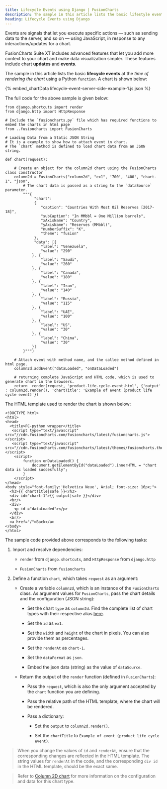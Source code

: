 ```yaml
---
title: Lifecycle Events using Django | FusionCharts
description: The sample in this article lists the basic lifestyle events at the time of rendering the chart using Django.
heading: Lifecycle Events using Django
---
```


Events are signals that let you execute specific actions — such as sending data to the server, and so on — using JavaScript, in response to any interactions/updates for a chart. 

FusionCharts Suite XT includes advanced features that let you add more context to your chart and make data visualization simpler. These features include chart **updates** and **events**.

The sample in this article lists the basic **lifecycle events** at the *time of rendering the chart* using a Python `function`. A chart is shown below:

{% embed_chartData lifecycle-event-server-side-example-1.js json %}

The full code for the above sample is given below:

```
from django.shortcuts import render
from django.http import HttpResponse

# Include the `fusioncharts.py` file which has required functions to embed the charts in html page
from ..fusioncharts import FusionCharts

# Loading Data from a Static JSON String
# It is a example to show how to attach event in chart.
# The `chart` method is defined to load chart data from an JSON string.

def chart(request):

    # Create an object for the column2d chart using the FusionCharts class constructor
    column2d = FusionCharts("column2d", "ex1", '700', '400', "chart-1", "json", 
        # The chart data is passed as a string to the `dataSource` parameter.
        """{  
             "chart":
             {  
                "caption": "Countries With Most Oil Reserves [2017-18]",
                "subCaption": "In MMbbl = One Million barrels",
                "xAxisName": "Country",
                "yAxisName": "Reserves (MMbbl)",
                "numberSuffix": "K",
                "theme": "fusion"
             },
             "data": [{
                "label": "Venezuela",
                "value": "290"
            }, {
                "label": "Saudi",
                "value": "260"
            }, {
                "label": "Canada",
                "value": "180"
            }, {
                "label": "Iran",
                "value": "140"
            }, {
                "label": "Russia",
                "value": "115"
            }, {
                "label": "UAE",
                "value": "100"
            }, {
                "label": "US",
                "value": "30"
            }, {
                "label": "China",
                "value": "30"
            }]
        }""")        

    # Attach event with method name, and the callee method defined in html page.
    column2d.addEvent("dataLoaded", "onDataLoaded")

    # returning complete JavaScript and HTML code, which is used to generate chart in the browsers. 
    return  render(request, 'product-life-cycle-event.html', {'output' : column2d.render(), 'chartTitle': 'Example of event (product life cycle event)'})

```

The HTML template used to render the chart is shown below: 

```
<!DOCTYPE html>
<html>
<head>
  <title>FC-python wrapper</title>
   <script type="text/javascript" src="//cdn.fusioncharts.com/fusioncharts/latest/fusioncharts.js"></script>
   <script type="text/javascript" src="//cdn.fusioncharts.com/fusioncharts/latest/themes/fusioncharts.theme.fusion.js"></script>
    <script>
        function onDataLoaded() {
            document.getElementById("dataLoaded").innerHTML = "chart data is loaded succesfully";            
        }
    </script>
</head>
<body style="font-family:'Helvetica Neue', Arial; font-size: 16px;">
  <h3>{{ chartTitle|safe }}</h3>
  <div id="chart-1">{{ output|safe }}</div>
  <br/>
  <div>
    <p id ="dataLoaded"></p>
  </div>
  <br/>
  <a href="/">Back</a>
</body>
</html>

```

The sample code provided above corresponds to the following tasks:

1. Import and resolve dependencies:

    * `render` from `django.shortcuts`, and `HttpResponse` from `django.http`

    * `FusionCharts` from `fusioncharts`
 
2. Define a function `chart`, which takes `request` as an argument:

    * Create a variable `column2d`, which is an instance of the `FusionCharts` class. As argument values for `FusionCharts`, pass the chart details and the configuration (JSON string): 

        * Set the chart `type` as `column2d`. Find the complete list of chart types with their respective alias [here](https://www.fusioncharts.com/dev/chart-guide/list-of-charts).

        * Set the `id` as `ex1`.

        * Set the `width` and `height` of the chart in pixels. You can also provide them as percentages.

        * Set the `renderAt` as `chart-1`.

        * Set the `dataFormat` as `json`.

        * Embed the json data (string) as the value of `dataSource`. 

    * Return the output of the `render` function (defined in `FusionCharts`):

        * Pass the `request`, which is also the only argument accepted by the `chart` function you are defining.

        * Pass the relative path of the HTML template, where the chart will be rendered.

        * Pass a dictionary:

            * Set the `output` to `column2d.render()`.

            * Set the `chartTitle` to `Example of event (product life cycle event)`.

> When you change the values of `id` and `renderAt`, ensure that the corresponding changes are reflected in the HTML template. The string values for `renderAt` in the code, and the corresponding `div id` in the HTML template, should be the exact same.

> Refer to [Column 2D chart](https://www.fusioncharts.com/dev/chart-guide/standard-charts/line-area-and-column-charts) for more information on the configuration and data for this chart type.

